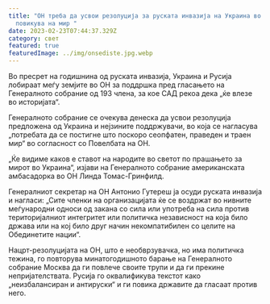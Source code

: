 ```yaml
---
title: "ОН треба да усвои резолуција за руската инвазија на Украина во која се
  повикува на мир "
date: 2023-02-23T07:44:37.329Z
category: свет
featured: true
featuredImage: ../img/onsediste.jpg.webp
---
```


Во пресрет на годишнина од руската инвазија, Украина и Русија лобираат меѓу земјите во ОН за поддршка пред гласањето на Генералното собрание од 193 члена, за кое САД рекоа дека „ќе влезе во историјата“.

Генералното собрание се очекува денеска да усвои резолуција предложена од Украина и нејзините поддржувачи, во која се нагласува „потребата да се постигне што поскоро сеопфатен, праведен и траен мир“ во согласност со Повелбата на ОН.

„Ќе видиме каков е ставот на народите во светот по прашањето за мирот во Украина“, изјави на Генералното собрание американската амбасадорка во ОН Линда Томас-Гринфилд.

Генералниот секретар на ОН Антонио Гутереш ја осуди руската инвазија и нагласи: „Сите членки на организацијата ќе се воздржат во нивните меѓународни односи од закана со сила или употреба на сила против територијалниот интегритет или политичка независност на која било држава или на кој било друг начин некомпатибилен со целите на Обединетите нации“.

Нацрт-резолуцијата на ОН, што е необврзувачка, но има политичка тежина, го повторува минатогодишното барање на Генералното собрание Москва да ги повлече своите трупи и да ги прекине непријателствата. Русија го оквалификува текстот како „неизбалансиран и антируски“ и ги повика државите да гласаат против него.
